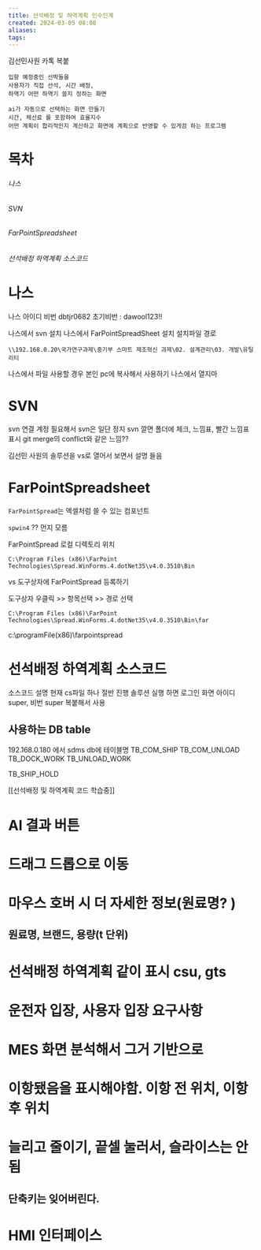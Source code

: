 ```yaml
---
title: 선석배정 및 하역계획 인수인계
created: 2024-03-05 08:08
aliases: 
tags:
---
```

김선민사원 카톡 복붙
```
입항 예정중인 선박들을 
사용자가 직접 선석, 시간 배정, 
하역기 어떤 하역기 쓸지 정하는 화면

ai가 자동으로 선택하는 화면 만들기
시간, 체선료 를 포함하여 효율지수 
어떤 계획이 합리적인지 계산하고 화면에 계획으로 반영할 수 있게끔 하는 프로그램
```

# 목차
###### 나스
###### SVN
###### FarPointSpreadsheet
###### 선석배정 하역계획 소스코드

# 나스

나스 아이디 비번
dbtjr0682
초기비번 : dawool123!!

나스에서 svn 설치
나스에서 FarPointSpreadSheet 설치
설치파일 경로
```
\\192.168.0.20\국가연구과제\중기부 스마트 제조혁신 과제\02. 설계관리\03. 개발\유틸리티
```




나스에서 파일 사용할 경우 본인 pc에 복사해서 사용하기
나스에서 열지마


# SVN
svn 연결 계정 필요해서 svn은 일단 정지
svn 깔면 폴더에 체크, 느낌표, 빨간 느낌표 표시
git merge의 conflict와 같은 느낌??

김선민 사원의 솔루션을 vs로 열어서 보면서 설명 들음

# FarPointSpreadsheet
`FarPointSpread`는 엑셀처럼 쓸 수 있는 컴포넌트

`spwin4` ?? 먼지 모름

FarPointSpread 로컬 디렉토리 위치
```
C:\Program Files (x86)\FarPoint Technologies\Spread.WinForms.4.dotNet35\v4.0.3510\Bin
```

vs 도구상자에 FarPointSpread 등록하기

도구상자 우클릭 >> 항목선택 >> 
경로 선택
```
C:\Program Files (x86)\FarPoint Technologies\Spread.WinForms.4.dotNet35\v4.0.3510\Bin\far
```
c:\programFile(x86)\farpointspread
# 선석배정 하역계획 소스코드

소스코드 설명
현재 cs파일 하나 절반 진행
솔루션 실행 하면 로그인 화면
아이디 super, 비번 super 
복붙해서 사용

## 사용하는 DB table
192.168.0.180 에서 
sdms db에
테이블명
TB_COM_SHIP
TB_COM_UNLOAD
TB_DOCK_WORK
TB_UNLOAD_WORK

TB_SHIP_HOLD

[[선석배정 및 하역계획 코드 학습중]]


# AI 결과 버튼

# 드래그 드롭으로 이동

# 마우스 호버 시 더 자세한 정보(원료명? )
## 원료명, 브랜드, 용량(t 단위)

# 선석배정 하역계획 같이 표시 csu, gts

# 운전자 입장, 사용자 입장 요구사항

# MES 화면 분석해서 그거 기반으로

# 이항됐음을 표시해야함. 이항 전 위치, 이항 후 위치

# 늘리고 줄이기, 끝셀 눌러서, 슬라이스는 안됨

## 단축키는 잊어버린다.

# HMI 인터페이스

